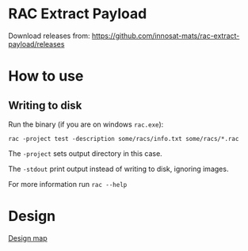 # RAC Extract Payload

Download releases from:
https://github.com/innosat-mats/rac-extract-payload/releases

# How to use
## Writing to disk

Run the binary (if you are on windows `rac.exe`):

`rac -project test -description some/racs/info.txt some/racs/*.rac`

The `-project` sets output directory in this case.

The `-stdout` print output instead of writing to disk, ignoring images.

For more information run `rac --help`

# Design
[Design map](docs/README.md)
